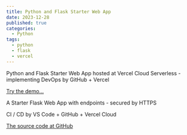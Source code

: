 ```yaml
---
title: Python and Flask Starter Web App
date: 2023-12-28
published: true
categories:
  - Python
tags:
  - python
  - flask
  - vercel
---
```


Python and Flask Starter Web App hosted at Vercel Cloud Serverless - implementing DevOps by GitHub + Vercel

<a href="https://flask-vercel-start-one.vercel.app/" target="_blank" title="Flask Web App at Vercel">Try the demo...</a>

A Starter Flask Web App with endpoints - secured by HTTPS

CI / CD by VS Code + GitHub + Vercel Cloud 

<a href="https://github.com/persteenolsen/flask-vercel-start-one" target="_blank">The source code at GitHub</a>

<p></p>